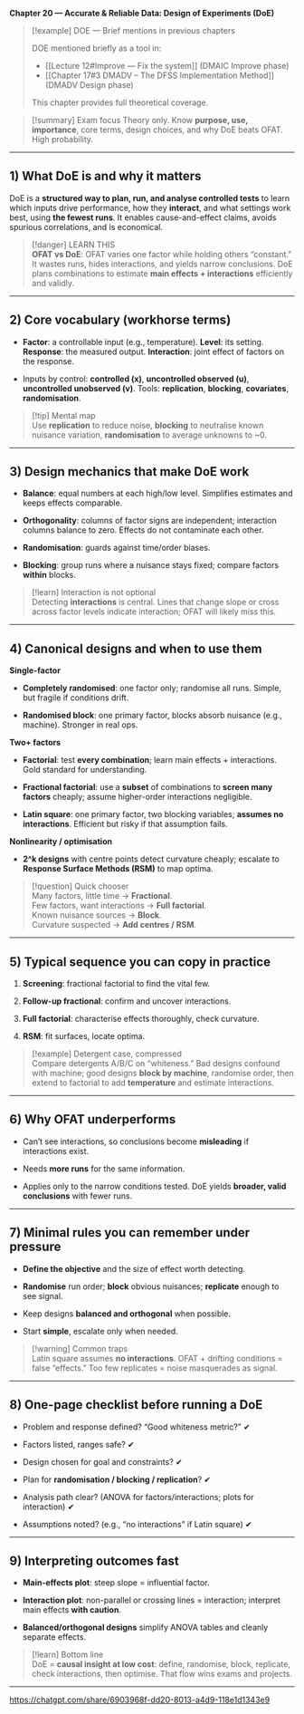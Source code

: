 **Chapter 20 — Accurate & Reliable Data: Design of Experiments (DoE)**

> [!example] DOE — Brief mentions in previous chapters
>
> DOE mentioned briefly as a tool in:
> - [[Lecture 12#Improve — Fix the system]] (DMAIC Improve phase)
> - [[Chapter 17#3 DMADV – The DFSS Implementation Method]] (DMADV Design phase)
>
> This chapter provides full theoretical coverage.

> [!summary] Exam focus
> Theory only. Know **purpose, use, importance**, core terms, design choices, and why DoE beats OFAT. High probability.

---

## 1) What DoE is and why it matters

DoE is a **structured way to plan, run, and analyse controlled tests** to learn which inputs drive performance, how they **interact**, and what settings work best, using **the fewest runs**. It enables cause-and-effect claims, avoids spurious correlations, and is economical.

> [!danger] LEARN THIS  
> **OFAT vs DoE**: OFAT varies one factor while holding others “constant.” It wastes runs, hides interactions, and yields narrow conclusions. DoE plans combinations to estimate **main effects + interactions** efficiently and validly.

---

## 2) Core vocabulary (workhorse terms)

- **Factor**: a controllable input (e.g., temperature). **Level**: its setting. **Response**: the measured output. **Interaction**: joint effect of factors on the response.
    
- Inputs by control: **controlled (x)**, **uncontrolled observed (u)**, **uncontrolled unobserved (v)**. Tools: **replication**, **blocking**, **covariates**, **randomisation**.
    

> [!tip] Mental map  
> Use **replication** to reduce noise, **blocking** to neutralise known nuisance variation, **randomisation** to average unknowns to ~0.

---

## 3) Design mechanics that make DoE work

- **Balance**: equal numbers at each high/low level. Simplifies estimates and keeps effects comparable.
    
- **Orthogonality**: columns of factor signs are independent; interaction columns balance to zero. Effects do not contaminate each other.
    
- **Randomisation**: guards against time/order biases.
    
- **Blocking**: group runs where a nuisance stays fixed; compare factors **within** blocks.
    

> [!learn] Interaction is not optional  
> Detecting **interactions** is central. Lines that change slope or cross across factor levels indicate interaction; OFAT will likely miss this.

---

## 4) Canonical designs and when to use them

**Single-factor**

- **Completely randomised**: one factor only; randomise all runs. Simple, but fragile if conditions drift.
    
- **Randomised block**: one primary factor, blocks absorb nuisance (e.g., machine). Stronger in real ops.
    

**Two+ factors**

- **Factorial**: test **every combination**; learn main effects + interactions. Gold standard for understanding.
    
- **Fractional factorial**: use a **subset** of combinations to **screen many factors** cheaply; assume higher-order interactions negligible.
    
- **Latin square**: one primary factor, two blocking variables; **assumes no interactions**. Efficient but risky if that assumption fails.
    

**Nonlinearity / optimisation**

- **2^k designs** with centre points detect curvature cheaply; escalate to **Response Surface Methods (RSM)** to map optima.
    

> [!question] Quick chooser  
> Many factors, little time → **Fractional**.  
> Few factors, want interactions → **Full factorial**.  
> Known nuisance sources → **Block**.  
> Curvature suspected → **Add centres / RSM**.

---

## 5) Typical sequence you can copy in practice

1. **Screening**: fractional factorial to find the vital few.
    
2. **Follow-up fractional**: confirm and uncover interactions.
    
3. **Full factorial**: characterise effects thoroughly, check curvature.
    
4. **RSM**: fit surfaces, locate optima.
    

> [!example] Detergent case, compressed  
> Compare detergents A/B/C on “whiteness.” Bad designs confound with machine; good designs **block by machine**, randomise order, then extend to factorial to add **temperature** and estimate interactions.

---

## 6) Why OFAT underperforms

- Can’t see interactions, so conclusions become **misleading** if interactions exist.
    
- Needs **more runs** for the same information.
    
- Applies only to the narrow conditions tested. DoE yields **broader, valid conclusions** with fewer runs.
    

---

## 7) Minimal rules you can remember under pressure

- **Define the objective** and the size of effect worth detecting.
    
- **Randomise** run order; **block** obvious nuisances; **replicate** enough to see signal.
    
- Keep designs **balanced and orthogonal** when possible.
    
- Start **simple**, escalate only when needed.
    

> [!warning] Common traps  
> Latin square assumes **no interactions**. OFAT + drifting conditions = false “effects.” Too few replicates = noise masquerades as signal.

---

## 8) One-page checklist before running a DoE

- Problem and response defined? “Good whiteness metric?” ✔︎
    
- Factors listed, ranges safe? ✔︎
    
- Design chosen for goal and constraints? ✔︎
    
- Plan for **randomisation / blocking / replication**? ✔︎
    
- Analysis path clear? (ANOVA for factors/interactions; plots for interaction) ✔︎
    
- Assumptions noted? (e.g., “no interactions” if Latin square) ✔︎
    

---

## 9) Interpreting outcomes fast

- **Main-effects plot**: steep slope = influential factor.
    
- **Interaction plot**: non-parallel or crossing lines = interaction; interpret main effects **with caution**.
    
- **Balanced/orthogonal designs** simplify ANOVA tables and cleanly separate effects.
    

> [!learn] Bottom line  
> DoE = **causal insight at low cost**: define, randomise, block, replicate, check interactions, then optimise. That flow wins exams and projects.

---

https://chatgpt.com/share/6903968f-dd20-8013-a4d9-118e1d1343e9